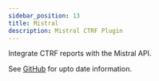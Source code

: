 ```yaml
---
sidebar_position: 13
title: Mistral
description: Mistral CTRF Plugin
---
```


Integrate CTRF reports with the Mistral API.

See [GitHub](https://github.com/ctrf-io/ai-test-reporter) for upto date information.
